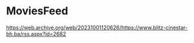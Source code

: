 # MoviesFeed
https://web.archive.org/web/20231001120626/https://www.blitz-cinestar-bh.ba/rss.aspx?id=2682
